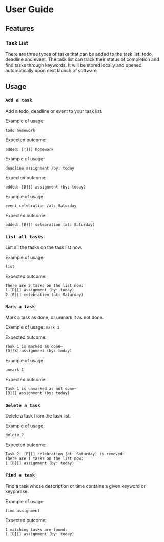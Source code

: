# User Guide

## Features 

### Task List

There are three types of tasks that can be added to
the task list: todo, deadline and event. The task list
can track their status of completion and find tasks
through keywords. It will be stored locally and opened
automatically upon next launch of software.

## Usage

### `Add a task`

Add a todo, deadline or event to your task list.

Example of usage: 

`todo homework`

Expected outcome:

```
added: [T][] homework
```

Example of usage:

`deadline assignment /by: today`

Expected outcome:

```
added: [D][] assignment (by: today)
```

Example of usage:

`event celebration /at: Saturday`

Expected outcome:

```
added: [E][] celebration (at: Saturday)
```

### `List all tasks`

List all the tasks on the task list now.

Example of usage:

`list`

Expected outcome:
```
There are 2 tasks on the list now:
1.[D][] assignment (by: today)
2.[E][] celebration (at: Saturday)
```

### `Mark a task`

Mark a task as done, or unmark it as not done.

Example of usage:
`mark 1`

Expected outcome:

```
Task 1 is marked as done~
[D][X] assignment (by: today)
```

Example of usage:

`unmark 1`

Expected outcome:
```
Task 1 is unmarked as not done~
[D][] assignment (by: today)
```

### `Delete a task`

Delete a task from the task list.

Example of usage:

`delete 2`

Expected outcome:

```
Task 2: [E][] celebration (at: Saturday) is removed~
There are 1 tasks on the list now:
1.[D][] assignment (by: today)
```

### `Find a task`

Find a task whose description or time contains
a given keyword or keyphrase.

Example of usage:

`find assignment`

Expected outcome:
```
1 matching tasks are found:
1.[D][] assignment (by: today)
```